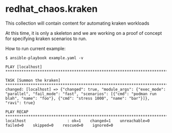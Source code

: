 # redhat_chaos.kraken
This collection will contain content for automating kraken workloads

At this time, it is only a skeleton and we are working on a proof of concept for specifying kraken scenarios to run.

How to run current example:
```
$ ansible-playbook example.yaml -v

PLAY [localhost] *********************************************************************************************************************************************

TASK [Summon the kraken] *************************************************************************************************************************************
changed: [localhost] => {"changed": true, "module_args": {"exec_mode": "parallel", "fail_mode": "fast", "scenarios": [{"cmd": "podman run blah", "name": "foo"}, {"cmd": "stress 1000", "name": "bar"}]}, "ravi": true}

PLAY RECAP ***************************************************************************************************************************************************
localhost                  : ok=1    changed=1    unreachable=0    failed=0    skipped=0    rescued=0    ignored=0   
```

